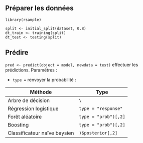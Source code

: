 ## Préparer les données 

`library(rsample)`

```
split <- initial_split(dataset, 0.8)
dt_train <- training(split)
dt_test <- testing(split)
```

## Prédire

`pred <- predict(object = model, newdata = test)` effectuer les prédictions. Paramètres :
	
* `type =` renvoyer la probabilité :

Méthode                       | Type
------------------------------|---
Arbre de décision             | `\`
Régression logistique         | `type = "response"`
Forêt aléatoire               | `type = "prob")[,2]`
Boosting                      | `type = "prob")[,2]`
Classificateur naïve baysien  | `)$posterior[,2]`
